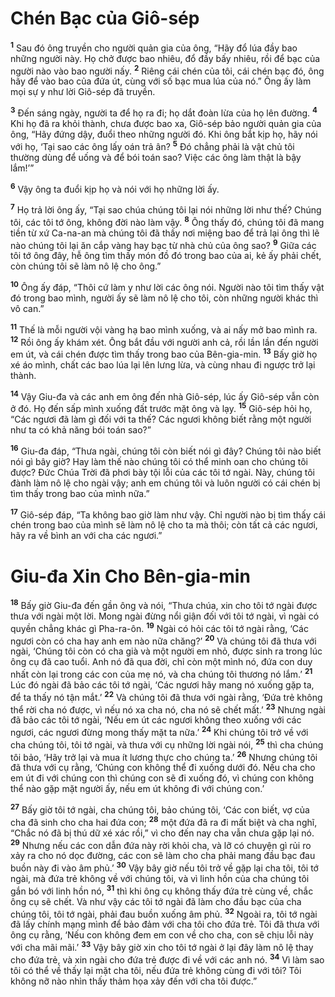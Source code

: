 

# Chén Bạc của Giô-sép
<sup><b>1</b></sup> Sau đó ông truyền cho người quản gia của ông, “Hãy đổ lúa đầy bao những người này. Họ chở được bao nhiêu, đổ đầy bấy nhiêu, rồi để bạc của người nào vào bao người nấy. <sup><b>2</b></sup> Riêng cái chén của tôi, cái chén bạc đó, ông hãy để vào bao của đứa út, cùng với số bạc mua lúa của nó.” Ông ấy làm mọi sự y như lời Giô-sép đã truyền.

<sup><b>3</b></sup> Đến sáng ngày, người ta để họ ra đi; họ dắt đoàn lừa của họ lên đường. <sup><b>4</b></sup> Khi họ đã ra khỏi thành, chưa được bao xa, Giô-sép bảo người quản gia của ông, “Hãy đứng dậy, đuổi theo những người đó. Khi ông bắt kịp họ, hãy nói với họ, ‘Tại sao các ông lấy oán trả ân? <sup><b>5</b></sup> Đó chẳng phải là vật chủ tôi thường dùng để uống và để bói toán sao? Việc các ông làm thật là bậy lắm!’”

<sup><b>6</b></sup> Vậy ông ta đuổi kịp họ và nói với họ những lời ấy.

<sup><b>7</b></sup> Họ trả lời ông ấy, “Tại sao chúa chúng tôi lại nói những lời như thế? Chúng tôi, các tôi tớ ông, không đời nào làm vậy. <sup><b>8</b></sup> Ông thấy đó, chúng tôi đã mang tiền từ xứ Ca-na-an mà chúng tôi đã thấy nơi miệng bao để trả lại ông thì lẽ nào chúng tôi lại ăn cắp vàng hay bạc từ nhà chủ của ông sao? <sup><b>9</b></sup> Giữa các tôi tớ ông đây, hễ ông tìm thấy món đồ đó trong bao của ai, kẻ ấy phải chết, còn chúng tôi sẽ làm nô lệ cho ông.”

<sup><b>10</b></sup> Ông ấy đáp, “Thôi cứ làm y như lời các ông nói. Người nào tôi tìm thấy vật đó trong bao mình, người ấy sẽ làm nô lệ cho tôi, còn những người khác thì vô can.”

<sup><b>11</b></sup> Thế là mỗi người vội vàng hạ bao mình xuống, và ai nấy mở bao mình ra. <sup><b>12</b></sup> Rồi ông ấy khám xét. Ông bắt đầu với người anh cả, rồi lần lần đến người em út, và cái chén được tìm thấy trong bao của Bên-gia-min. <sup><b>13</b></sup> Bấy giờ họ xé áo mình, chất các bao lúa lại lên lưng lừa, và cùng nhau đi ngược trở lại thành.

<sup><b>14</b></sup> Vậy Giu-đa và các anh em ông đến nhà Giô-sép, lúc ấy Giô-sép vẫn còn ở đó. Họ đến sấp mình xuống đất trước mặt ông và lạy. <sup><b>15</b></sup> Giô-sép hỏi họ, “Các ngươi đã làm gì đối với ta thế? Các ngươi không biết rằng một người như ta có khả năng bói toán sao?”

<sup><b>16</b></sup> Giu-đa đáp, “Thưa ngài, chúng tôi còn biết nói gì đây? Chúng tôi nào biết nói gì bây giờ? Hay làm thế nào chúng tôi có thể minh oan cho chúng tôi được? Đức Chúa Trời đã phơi bày tội lỗi của các tôi tớ ngài. Này, chúng tôi đành làm nô lệ cho ngài vậy; anh em chúng tôi và luôn người có cái chén bị tìm thấy trong bao của mình nữa.”

<sup><b>17</b></sup> Giô-sép đáp, “Ta không bao giờ làm như vậy. Chỉ người nào bị tìm thấy cái chén trong bao của mình sẽ làm nô lệ cho ta mà thôi; còn tất cả các ngươi, hãy ra về bình an với cha các ngươi.”

# Giu-đa Xin Cho Bên-gia-min
<sup><b>18</b></sup> Bấy giờ Giu-đa đến gần ông và nói, “Thưa chúa, xin cho tôi tớ ngài được thưa với ngài một lời. Mong ngài đừng nổi giận đối với tôi tớ ngài, vì ngài có quyền chẳng khác gì Pha-ra-ôn. <sup><b>19</b></sup> Ngài có hỏi các tôi tớ ngài rằng, ‘Các ngươi còn có cha hay anh em nào nữa chăng?’ <sup><b>20</b></sup> Và chúng tôi đã thưa với ngài, ‘Chúng tôi còn có cha già và một người em nhỏ, được sinh ra trong lúc ông cụ đã cao tuổi. Anh nó đã qua đời, chỉ còn một mình nó, đứa con duy nhất còn lại trong các con của mẹ nó, và cha chúng tôi thương nó lắm.’ <sup><b>21</b></sup> Lúc đó ngài đã bảo các tôi tớ ngài, ‘Các ngươi hãy mang nó xuống gặp ta, để ta thấy nó tận mắt.’ <sup><b>22</b></sup> Và chúng tôi đã thưa với ngài rằng, ‘Đứa trẻ không thể rời cha nó được, vì nếu nó xa cha nó, cha nó sẽ chết mất.’ <sup><b>23</b></sup> Nhưng ngài đã bảo các tôi tớ ngài, ‘Nếu em út các ngươi không theo xuống với các ngươi, các ngươi đừng mong thấy mặt ta nữa.’ <sup><b>24</b></sup> Khi chúng tôi trở về với cha chúng tôi, tôi tớ ngài, và thưa với cụ những lời ngài nói, <sup><b>25</b></sup> thì cha chúng tôi bảo, ‘Hãy trở lại và mua ít lương thực cho chúng ta.’ <sup><b>26</b></sup> Nhưng chúng tôi đã thưa với cụ rằng, ‘Chúng con không thể đi xuống dưới đó. Nếu cha cho em út đi với chúng con thì chúng con sẽ đi xuống đó, vì chúng con không thể nào gặp mặt người ấy, nếu em út không đi với chúng con.’

<sup><b>27</b></sup> Bấy giờ tôi tớ ngài, cha chúng tôi, bảo chúng tôi, ‘Các con biết, vợ của cha đã sinh cho cha hai đứa con; <sup><b>28</b></sup> một đứa đã ra đi mất biệt và cha nghĩ, “Chắc nó đã bị thú dữ xé xác rồi,” vì cho đến nay cha vẫn chưa gặp lại nó. <sup><b>29</b></sup> Nhưng nếu các con dẫn đứa này rời khỏi cha, và lỡ có chuyện gì rủi ro xảy ra cho nó dọc đường, các con sẽ làm cho cha phải mang đầu bạc đau buồn này đi vào âm phủ.’ <sup><b>30</b></sup> Vậy bây giờ nếu tôi trở về gặp lại cha tôi, tôi tớ ngài, mà đứa trẻ không về với chúng tôi, và vì linh hồn của cha chúng tôi gắn bó với linh hồn nó, <sup><b>31</b></sup> thì khi ông cụ không thấy đứa trẻ cùng về, chắc ông cụ sẽ chết. Và như vậy các tôi tớ ngài đã làm cho đầu bạc của cha chúng tôi, tôi tớ ngài, phải đau buồn xuống âm phủ. <sup><b>32</b></sup> Ngoài ra, tôi tớ ngài đã lấy chính mạng mình để bảo đảm với cha tôi cho đứa trẻ. Tôi đã thưa với ông cụ rằng, ‘Nếu con không đem em con về cho cha, con sẽ chịu lỗi này với cha mãi mãi.’ <sup><b>33</b></sup> Vậy bây giờ xin cho tôi tớ ngài ở lại đây làm nô lệ thay cho đứa trẻ, và xin ngài cho đứa trẻ được đi về với các anh nó. <sup><b>34</b></sup> Vì làm sao tôi có thể về thấy lại mặt cha tôi, nếu đứa trẻ không cùng đi với tôi? Tôi không nỡ nào nhìn thấy thảm họa xảy đến với cha tôi được.”

